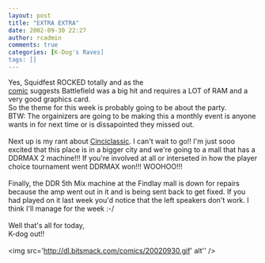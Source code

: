 ```yaml
---
layout: post
title: "EXTRA EXTRA"
date: 2002-09-30 22:27
author: rcadmin
comments: true
categories: [K-Dog's Raves]
tags: []
---
```

Yes, Squidfest ROCKED totally and as the <a HREF="http://www.bitsmack.com/modules.php?op=modload&name=Comics&file=index&action=comic&id=today">
<br />
comic</a> suggests Battlefield was a big hit and requires a LOT of RAM and a very good graphics card.
<br />
So the theme for this week is probably going to be about the party.
<br />
BTW: The orgainizers are going to be making this a monthly event is anyone wants in for next time or is dissapointed they missed out.
<br />
<br />
Next up is my rant about <a HREF="http://www.cinciclassic.com">Cinciclassic</a>. I can't wait to go!! I'm just sooo excited that this place is in a bigger city and we're going to a mall that has a DDRMAX 2 machine!!! If you're involved at all or interseted in how the player choice tournament went DDRMAX won!!! WOOHOO!!!
<br />
<br />
Finally, the DDR 5th Mix machine at the Findlay mall is down for repairs because the amp went out in it and is being sent back to get fixed. If you had played on it last week you'd notice that the left speakers don't work. I think I'll manage for the week :-/
<br />
<br />
Well that's all for today,
<br />
K-dog out!!<br /><br /><!--more--><img src='http://dl.bitsmack.com/comics/20020930.gif' alt'' />
